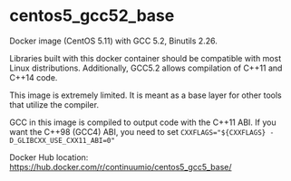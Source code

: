 # centos5_gcc52_base

Docker image (CentOS 5.11) with GCC 5.2, Binutils 2.26.

Libraries built with this docker container should be compatible with most Linux
distributions. Additionally, GCC5.2 allows compilation of C++11 and C++14 code.

This image is extremely limited. It is meant as a base layer for other tools
that utilize the compiler.

GCC in this image is compiled to output code with the C++11 ABI.  If you want
the C++98 (GCC4) ABI, you need to set ```CXXFLAGS="${CXXFLAGS} -D_GLIBCXX_USE_CXX11_ABI=0"```

Docker Hub location: https://hub.docker.com/r/continuumio/centos5_gcc5_base/
